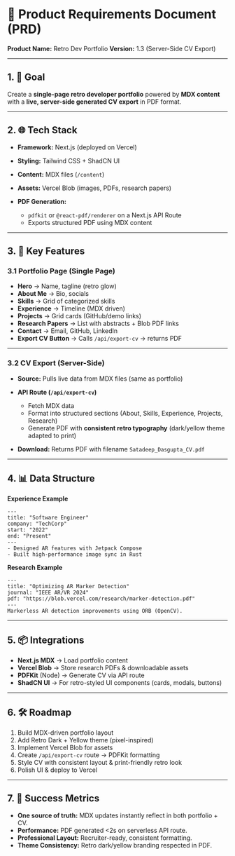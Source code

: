 # 📄 Product Requirements Document (PRD)

**Product Name:** Retro Dev Portfolio
**Version:** 1.3 (Server-Side CV Export)

---

## 1. 🎯 Goal

Create a **single-page retro developer portfolio** powered by **MDX content** with a **live, server-side generated CV export** in PDF format.

---

## 2. 🌐 Tech Stack

* **Framework:** Next.js (deployed on Vercel)
* **Styling:** Tailwind CSS + ShadCN UI
* **Content:** MDX files (`/content`)
* **Assets:** Vercel Blob (images, PDFs, research papers)
* **PDF Generation:**

  * `pdfkit` or `@react-pdf/renderer` on a Next.js API Route
  * Exports structured PDF using MDX content

---

## 3. 🔑 Key Features

### 3.1 Portfolio Page (Single Page)

* **Hero** → Name, tagline (retro glow)
* **About Me** → Bio, socials
* **Skills** → Grid of categorized skills
* **Experience** → Timeline (MDX driven)
* **Projects** → Grid cards (GitHub/demo links)
* **Research Papers** → List with abstracts + Blob PDF links
* **Contact** → Email, GitHub, LinkedIn
* **Export CV Button** → Calls `/api/export-cv` → returns PDF

---

### 3.2 CV Export (Server-Side)

* **Source:** Pulls live data from MDX files (same as portfolio)
* **API Route (`/api/export-cv`)**

  * Fetch MDX data
  * Format into structured sections (About, Skills, Experience, Projects, Research)
  * Generate PDF with **consistent retro typography** (dark/yellow theme adapted to print)
* **Download:** Returns PDF with filename `Satadeep_Dasgupta_CV.pdf`

---

## 4. 📊 Data Structure

**Experience Example**

```mdx
---
title: "Software Engineer"
company: "TechCorp"
start: "2022"
end: "Present"
---
- Designed AR features with Jetpack Compose  
- Built high-performance image sync in Rust  
```

**Research Example**

```mdx
---
title: "Optimizing AR Marker Detection"
journal: "IEEE AR/VR 2024"
pdf: "https://blob.vercel.com/research/marker-detection.pdf"
---
Markerless AR detection improvements using ORB (OpenCV).
```

---

## 5. 📦 Integrations

* **Next.js MDX** → Load portfolio content
* **Vercel Blob** → Store research PDFs & downloadable assets
* **PDFKit** (Node) → Generate CV via API route
* **ShadCN UI** → For retro-styled UI components (cards, modals, buttons)

---

## 6. 🛠 Roadmap

1. Build MDX-driven portfolio layout
2. Add Retro Dark + Yellow theme (pixel-inspired)
3. Implement Vercel Blob for assets
4. Create `/api/export-cv` route → PDFKit formatting
5. Style CV with consistent layout & print-friendly retro look
6. Polish UI & deploy to Vercel

---

## 7. 🚀 Success Metrics

* **One source of truth:** MDX updates instantly reflect in both portfolio + CV.
* **Performance:** PDF generated <2s on serverless API route.
* **Professional Layout:** Recruiter-ready, consistent formatting.
* **Theme Consistency:** Retro dark/yellow branding respected in PDF.
